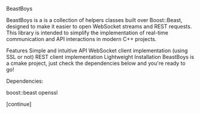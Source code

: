 BeastBoys

BeastBoys is a is a collection of helpers classes built over Boost::Beast, designed to make it easier to open WebSocket streams and REST requests. This library is intended to simplify the implementation of real-time communication and API interactions in modern C++ projects.

Features
Simple and intuitive API
WebSocket client implementation (using SSL or not)
REST client implementation
Lightweight
Installation
BeastBoys is a cmake project, just check the dependencies below and you're ready to go!

Dependencies:

boost::beast
openssl

[continue]

